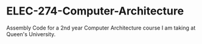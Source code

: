 # ELEC-274-Computer-Architecture
Assembly Code for a 2nd year Computer Architecture course I am taking at Queen's University.

